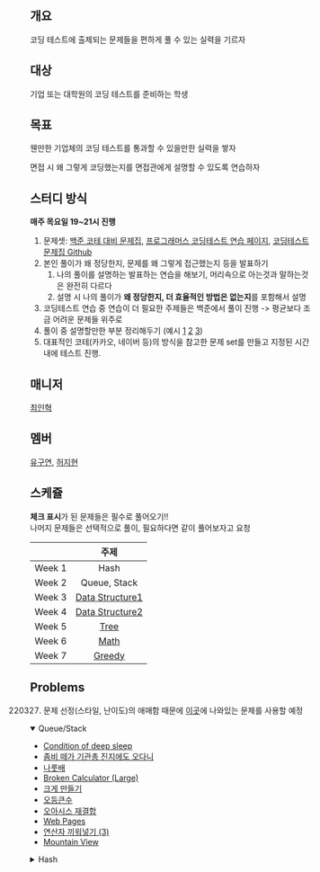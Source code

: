 ## 개요

코딩 테스트에 출제되는 문제들을 편하게 풀 수 있는 실력을 기르자

## 대상

기업 또는 대학원의 코딩 테스트를 준비하는 학생

## 목표

웬만한 기업체의 코딩 테스트를 통과할 수 있을만한 실력을 쌓자

면접 시 왜 그렇게 코딩했는지를 면접관에게 설명할 수 있도록 연습하자

## 스터디 방식

**매주 목요일 19~21시 진행**

1. 문제셋: [백준 코테 대비 문제집](https://www.acmicpc.net/workbook/view/4357), [프로그래머스 코딩테스트 연습 페이지](https://programmers.co.kr/learn/challenges), [코딩테스트 문제집 Github](https://github.com/tony9402/baekjoon)
2. 본인 풀이가 왜 정당한지, 문제를 왜 그렇게 접근했는지 등을 발표하기
   1. 나의 풀이를 설명하는 발표하는 연습을 해보기, 머리속으로 아는것과 말하는것은 완전히 다르다
   2. 설명 시 나의 풀이가 **왜 정당한지, 더 효율적인 방법은 없는지**를 포함해서 설명
3. 코딩테스트 연습 중 연습이 더 필요한 주제들은 백준에서 풀이 진행 -> 평균보다 조금 어려운 문제들 위주로
4. 풀이 중 설명할만한 부분 정리해두기 (예시 [1](https://github.com/alps-jbnu/22ALPStudy/blob/master/Data_Structure/Code/rkdbq/README.md) [2](https://github.com/alps-jbnu/22ALPStudy/blob/master/Coding_Interview/Code/Sabro98/Hash/README.md) [3](https://github.com/alps-jbnu/22ALPStudy/blob/master/Coding_Interview/Code/copyrat90/README.md))
5. 대표적인 코테(카카오, 네이버 등)의 방식을 참고한 문제 set를 만들고 지정된 시간내에 테스트 진행.

## 매니저

[최인혁](https://github.com/alps-jbnu/22ALPStudy/tree/master/Coding_Interview/Code/Sabro98)

## 멤버

[유구연](https://github.com/alps-jbnu/22ALPStudy/tree/master/Coding_Interview/Code/copyrat90), [허지현](https://github.com/alps-jbnu/22ALPStudy/tree/master/Coding_Interview/Code/qhur135)

## 스케쥴

**체크 표시**가 된 문제들은 필수로 풀어오기!!  
나머지 문제들은 선택적으로 풀이, 필요하다면 같이 풀어보자고 요청

|        |                                       주제                                        |
| :----: | :-------------------------------------------------------------------------------: |
| Week 1 |                                       Hash                                        |
| Week 2 |                                   Queue, Stack                                    |
| Week 3 | [Data Structure1](https://github.com/tony9402/baekjoon/tree/main/data_structure)  |
| Week 4 | [Data Structure2](https://github.com/tony9402/baekjoon/tree/main/data_structure2) |
| Week 5 |            [Tree](https://github.com/tony9402/baekjoon/blob/main/tree)            |
| Week 6 |            [Math](https://github.com/tony9402/baekjoon/tree/main/math)            |
| Week 7 |          [Greedy](https://github.com/tony9402/baekjoon/tree/main/greedy)          |

## Problems

220327. 문제 선정(스타일, 난이도)의 애매함 때문에 [이곳](https://github.com/tony9402/baekjoon)에 나와있는 문제를 사용할 예정

<details open>   
 <summary>Queue/Stack</summary>
    <div makrdown="1">
        <ul>
            <li><a href=https://www.acmicpc.net/problem/11577>Condition of deep sleep</a></li>
            <li><a href=https://www.acmicpc.net/problem/19644>좀비 떼가 기관총 진지에도 오다니</a></li>
            <li><a href=https://www.acmicpc.net/problem/2065>나룻배</a></li>
            <li><a href=https://www.acmicpc.net/problem/12195>Broken Calculator (Large)</a></li>
            <li><a href=https://www.acmicpc.net/problem/2812>크게 만들기</a></li>
            <li><a href=https://www.acmicpc.net/problem/17299>오등큰수</a></li>
            <li><a href=https://www.acmicpc.net/problem/3015>오아시스 재결합</a></li>
            <li><a href=https://www.acmicpc.net/problem/5076>Web Pages</a></li>
            <li><a href=https://www.acmicpc.net/problem/15659>연산자 끼워넣기 (3)</a></li>
            <li><a href=https://www.acmicpc.net/problem/17026> Mountain View</a></li>
        </ul>
    </div>
</details>

<details>   
 <summary>Hash</summary>
    <div makrdown="1">
        <ul>
            <li><a href=https://www.acmicpc.net/problem/4358>생태학</a></li>
            <li><a href=https://www.acmicpc.net/problem/1351>무한 수열</a></li>
            <li><a href=https://www.acmicpc.net/problem/1253>좋다</a></li>
            <li><a href=https://www.acmicpc.net/problem/2002>추월</a></li>
            <li><a href=https://www.acmicpc.net/problem/19583>싸이버개강총회</a></li>
            <li><a href=https://www.acmicpc.net/problem/2866>문자열 잘라내기</a></li>
            <li><a href=https://www.acmicpc.net/problem/1354>무한 수열2</a></li>
            <li><a href=https://www.acmicpc.net/problem/20166>문자열 지옥에 빠진 호석</a></li>
            <li><a href=https://www.acmicpc.net/problem/5021>왕위 계승</a></li>
            <li><a href=https://www.acmicpc.net/problem/22252>정보 상인 호석</a></li>
            <li><a href=https://www.acmicpc.net/problem/22860>폴더 정리(small)</a></li>
            <li><a href=https://www.acmicpc.net/problem/22861>폴더 정리(large)</a></li>
        </ul>
    </div>
</details>
